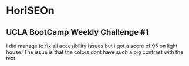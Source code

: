 # HoriSEOn
## UCLA BootCamp Weekly Challenge #1

I did manage to fix all accesibility issues but i got a score of 95 on light house. The issue is that the colors dont have such a big contrast with the text.
